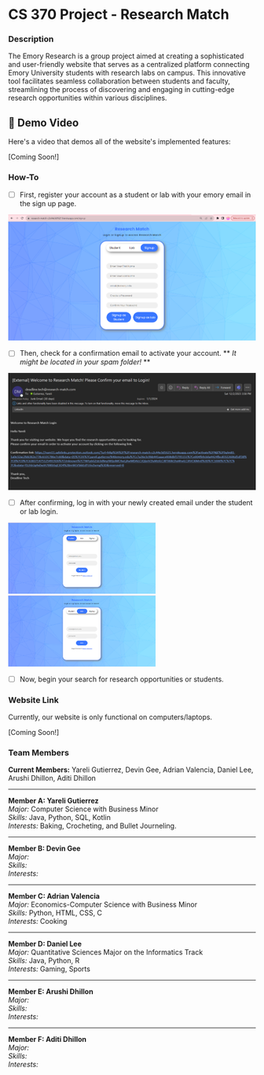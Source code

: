 # **CS 370 Project - Research Match**

### Description 

The Emory Research is a group project aimed at creating a sophisticated and user-friendly website that serves as a centralized platform connecting Emory University students with research labs on campus. This innovative tool facilitates seamless collaboration between students and faculty, streamlining the process of discovering and engaging in cutting-edge research opportunities within various disciplines.

## 🎥 Demo Video

Here's a video that demos all of the website's implemented features:

[Coming Soon!]

### How-To
- [ ] First, register your account as a student or lab with your emory email in the sign up page.
<img src="https://github.com/arushidhillon/CS370/blob/main/Research%20Match%20Wireframe/RegisterUser.png" width=600>

- [ ] Then, check for a confirmation email to activate your account. ** *It might be located in your spam folder!* **
<img src="https://github.com/arushidhillon/CS370/blob/main/Research%20Match%20Wireframe/EmailConfirmation.png" width=600>

      
- [ ] After confirming, log in with your newly created email under the student or lab login.
<img src="https://github.com/arushidhillon/CS370/blob/main/Research%20Match%20Wireframe/StudentLogin.png" width=300>
<img src="https://github.com/arushidhillon/CS370/blob/main/Research%20Match%20Wireframe/LabLogin.png" width=300>

      
- [ ] Now, begin your search for research opportunities or students.
      
### Website Link 
Currently, our website is only functional on computers/laptops.

[Coming Soon!]

### Team Members
**Current Members:** Yareli Gutierrez, Devin Gee, Adrian Valencia, Daniel Lee, Arushi Dhillon, Aditi Dhillon

---

**Member A: Yareli Gutierrez**  
*Major:* Computer Science with Business Minor      
*Skills:* Java, Python, SQL, Kotlin      
*Interests:* Baking, Crocheting, and Bullet Journeling.

---

**Member B: Devin Gee**  
*Major:*       
*Skills:*       
*Interests:*         

---

**Member C: Adrian Valencia**  
*Major:* Economics-Computer Science with Business Minor      
*Skills:* Python, HTML, CSS, C      
*Interests:* Cooking

---

**Member D: Daniel Lee**  
*Major:* Quantitative Sciences Major on the Informatics Track     
*Skills:* Java, Python, R      
*Interests:* Gaming, Sports     

---

**Member E: Arushi Dhillon**  
*Major:*       
*Skills:*       
*Interests:*       

---

**Member F: Aditi Dhillon**  
*Major:*       
*Skills:*       
*Interests:*       
